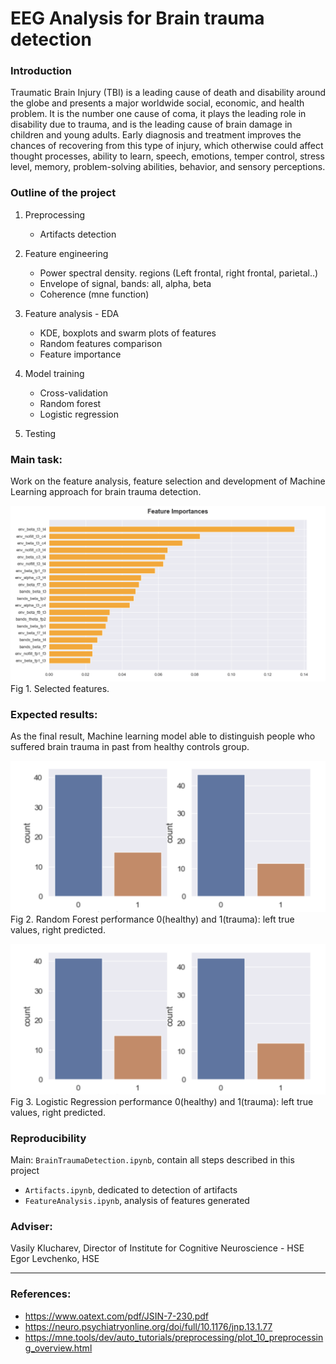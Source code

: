 # EEG Analysis for Brain trauma detection

### Introduction

Traumatic Brain Injury (TBI) is a leading cause of death and disability around the globe and presents a major worldwide social, economic, and health problem. It is the number one cause of coma, it plays the leading role in disability due to trauma, and is the leading cause of brain damage in children and young adults. Early diagnosis and treatment improves the chances of recovering from this type of injury, which otherwise could affect thought processes, ability to learn, speech, emotions, temper control, stress level, memory, problem-solving abilities, behavior, and sensory perceptions.

### Outline of the project

1. Preprocessing
    * Artifacts detection
2. Feature engineering
    * Power spectral density. regions (Left frontal, right frontal, parietal..)
    * Envelope of signal, bands: all, alpha, beta
    * Coherence (mne function)
3. Feature analysis - EDA
    * KDE, boxplots and swarm plots of features
    * Random features comparison
    * Feature importance
4. Model training
    * Cross-validation
    * Random forest
    * Logistic regression

5. Testing


### Main task:

Work on the feature analysis, feature selection and development of Machine Learning approach for brain trauma detection.

![Features](images/features.png)
Fig 1. Selected features.

### Expected results:

As the final result, Machine learning model able to distinguish people who suffered brain trauma in past from healthy controls group.

![Random Forest](images/randomFor.png)
Fig 2. Random Forest performance 0(healthy) and 1(trauma): left true values, right predicted.

![Logistic Regression](images/logisticReg.png)
Fig 3. Logistic Regression performance 0(healthy) and 1(trauma): left true values, right predicted.

### Reproducibility

Main: `BrainTraumaDetection.ipynb`, contain all steps described in this project
* `Artifacts.ipynb`, dedicated to detection of artifacts
* `FeatureAnalysis.ipynb`, analysis of features generated

### Adviser:

Vasily Klucharev, Director of Institute for Cognitive Neuroscience - HSE
Egor Levchenko, HSE
________________________________________________

### References:
* https://www.oatext.com/pdf/JSIN-7-230.pdf
* https://neuro.psychiatryonline.org/doi/full/10.1176/jnp.13.1.77
* https://mne.tools/dev/auto_tutorials/preprocessing/plot_10_preprocessing_overview.html